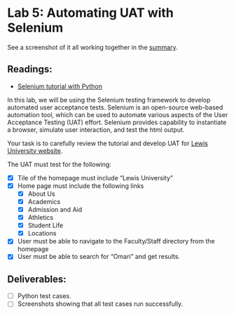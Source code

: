 # Lab 5: Automating UAT with Selenium

See a screenshot of it all working together in the [summary](./docs/show_its_working.md).

## Readings:

* [Selenium tutorial with Python](https://selenium-python.readthedocs.io/)

In this lab, we will be using the Selenium testing framework to develop automated user acceptance tests. Selenium is an 
open-source web-based automation tool, which can be used to automate various aspects of the User Acceptance Testing 
(UAT) effort. Selenium provides capability to instantiate a browser, simulate user interaction, and test the html 
output.

Your task is to carefully review the tutorial and develop UAT for [Lewis University website](https://www.lewisu.edu).

The UAT must test for the following:
- [x] Tile of the homepage must include “Lewis University”
- [x] Home page must include the following links
  - [x] About Us
  - [x] Academics
  - [x] Admission and Aid
  - [x] Athletics
  - [x] Student Life
  - [x] Locations
- [x] User must be able to navigate to the Faculty/Staff directory from the homepage
- [x] User must be able to search for “Omari” and get results.

## Deliverables:

- [ ] Python test cases.
- [ ] Screenshots showing that all test cases run successfully.